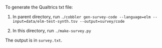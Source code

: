 To generate the Qualtrics txt file:

1. In parent directory, run `./cobbler gen-survey-code --language=elm --input=data/elm-test-synth.tsv --output=survey/code`

2. In this directory, run `./make-survey.py`

The output is in `survey.txt`.
